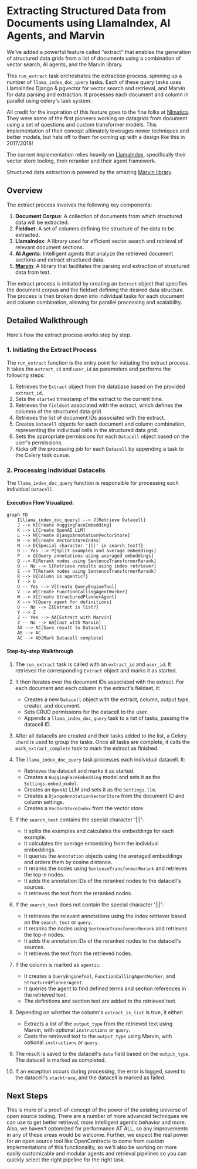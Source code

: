 # Extracting Structured Data from Documents using LlamaIndex, AI Agents, and Marvin

We've added a powerful feature called "extract" that enables the generation of structured data grids from a list of
documents using a combination of vector search, AI agents, and the Marvin library. 

This `run_extract` task orchestrates the extraction process, spinning up a number of `llama_index_doc_query` tasks. 
Each of these query tasks uses LlamaIndex Django & pgvector for vector search and retrieval, and Marvin 
for data parsing and extraction. It processes each document and column in parallel using celery's task system.

All credit for the inspiration of this feature goes to the fine folks at [Nlmatics](https://www.nlmatics.com/). They 
were some of the first pioneers working on datagrids from document using a set of questions and custom transformer 
models. This implementation of their concept ultimately leverages newer techniques and better models, but hats off 
to them for coming up with a design like this in 2017/2018!

The current implementation relies heavily on [LlamaIndex](https://docs.llamaindex.ai/en/stable/), specifically 
their vector store tooling, their reranker and their agent framework.

Structured data extraction is powered by the amazing [Marvin library](https://github.com/prefecthq/marvin).

## Overview

The extract process involves the following key components:

1. **Document Corpus**: A collection of documents from which structured data will be extracted.
2. **Fieldset**: A set of columns defining the structure of the data to be extracted.
3. **LlamaIndex**: A library used for efficient vector search and retrieval of relevant document sections.
4. **AI Agents**: Intelligent agents that analyze the retrieved document sections and extract structured data.
5. **[Marvin](https://github.com/prefecthq/marvin)**: A library that facilitates the parsing and extraction of structured data from text.

The extract process is initiated by creating an `Extract` object that specifies the document corpus and the fieldset defining the desired data structure. The process is then broken down into individual tasks for each document and column combination, allowing for parallel processing and scalability.

## Detailed Walkthrough

Here's how the extract process works step by step.

### 1. Initiating the Extract Process

The `run_extract` function is the entry point for initiating the extract process. It takes the `extract_id` and `user_id` as parameters and performs the following steps:

1. Retrieves the `Extract` object from the database based on the provided `extract_id`.
2. Sets the `started` timestamp of the extract to the current time.
3. Retrieves the `fieldset` associated with the extract, which defines the columns of the structured data grid.
4. Retrieves the list of document IDs associated with the extract.
5. Creates `Datacell` objects for each document and column combination, representing the individual cells in the structured data grid.
6. Sets the appropriate permissions for each `Datacell` object based on the user's permissions.
7. Kicks off the processing job for each `Datacell` by appending a task to the Celery task queue.

### 2. Processing Individual Datacells

The `llama_index_doc_query` function is responsible for processing each individual `Datacell`. 

#### Execution Flow Visualized:

```mermaid
graph TD    
    I[llama_index_doc_query] --> J[Retrieve Datacell]
    J --> K[Create HuggingFaceEmbedding]
    K --> L[Create OpenAI LLM]
    L --> M[Create DjangoAnnotationVectorStore]
    M --> N[Create VectorStoreIndex]
    N --> O{Special character '|||' in search_text?}
    O -- Yes --> P[Split examples and average embeddings]
    P --> Q[Query annotations using averaged embeddings]
    Q --> R[Rerank nodes using SentenceTransformerRerank]
    O -- No --> S[Retrieve results using index retriever]
    S --> T[Rerank nodes using SentenceTransformerRerank]
    R --> U{Column is agentic?}
    T --> U
    U -- Yes --> V[Create QueryEngineTool]
    V --> W[Create FunctionCallingAgentWorker]
    W --> X[Create StructuredPlannerAgent]
    X --> Y[Query agent for definitions]
    U -- No --> Z{Extract is list?}
    Y --> Z
    Z -- Yes --> AA[Extract with Marvin]
    Z -- No --> AB[Cast with Marvin]
    AA --> AC[Save result to Datacell]
    AB --> AC
    AC --> AD[Mark Datacell complete]
```
#### Step-by-step Walkthrough

1. The `run_extract` task is called with an `extract_id` and `user_id`. It retrieves the corresponding `Extract` object and marks it as started.

2. It then iterates over the document IDs associated with the extract. For each document and each column in the extract's fieldset, it:
   - Creates a new `Datacell` object with the extract, column, output type, creator, and document.
   - Sets CRUD permissions for the datacell to the user.
   - Appends a `llama_index_doc_query` task to a list of tasks, passing the datacell ID.

3. After all datacells are created and their tasks added to the list, a Celery `chord` is used to group the tasks. Once all tasks are complete, it calls the `mark_extract_complete` task to mark the extract as finished.

4. The `llama_index_doc_query` task processes each individual datacell. It:
   - Retrieves the datacell and marks it as started.
   - Creates a `HuggingFaceEmbedding` model and sets it as the `Settings.embed_model`.
   - Creates an `OpenAI` LLM and sets it as the `Settings.llm`.
   - Creates a `DjangoAnnotationVectorStore` from the document ID and column settings.
   - Creates a `VectorStoreIndex` from the vector store.

5. If the `search_text` contains the special character '|||':
   - It splits the examples and calculates the embeddings for each example.
   - It calculates the average embedding from the individual embeddings.
   - It queries the `Annotation` objects using the averaged embeddings and orders them by cosine distance.
   - It reranks the nodes using `SentenceTransformerRerank` and retrieves the top-n nodes.
   - It adds the annotation IDs of the reranked nodes to the datacell's sources.
   - It retrieves the text from the reranked nodes.

6. If the `search_text` does not contain the special character '|||':
   - It retrieves the relevant annotations using the index retriever based on the `search_text` or `query`.
   - It reranks the nodes using `SentenceTransformerRerank` and retrieves the top-n nodes.
   - It adds the annotation IDs of the reranked nodes to the datacell's sources.
   - It retrieves the text from the retrieved nodes.

7. If the column is marked as `agentic`:
   - It creates a `QueryEngineTool`, `FunctionCallingAgentWorker`, and `StructuredPlannerAgent`.
   - It queries the agent to find defined terms and section references in the retrieved text.
   - The definitions and section text are added to the retrieved text.

8. Depending on whether the column's `extract_is_list` is true, it either:
   - Extracts a list of the `output_type` from the retrieved text using Marvin, with optional `instructions` or `query`.
   - Casts the retrieved text to the `output_type` using Marvin, with optional `instructions` or `query`.

9. The result is saved to the datacell's `data` field based on the `output_type`. The datacell is marked as completed.

10. If an exception occurs during processing, the error is logged, saved to the datacell's `stacktrace`, and the 
    datacell is marked as failed.

## Next Steps

This is more of a proof-of-concept of the power of the existing universe of open source tooling. There are a number of more
advanced techniques we can use to get better retrieval, more intelligent agentic behavior and more. Also, we haven't optomized
for performance AT ALL, so any improvements in any of these areas would be welcome. Further, we expect the real power for
an open source tool like OpenContracts to come from custom implementations of this functionality, so we'll also be working
on more easily customizable and modular agents and retrieval pipelines so you can quickly select the right pipeline for the
right task.
